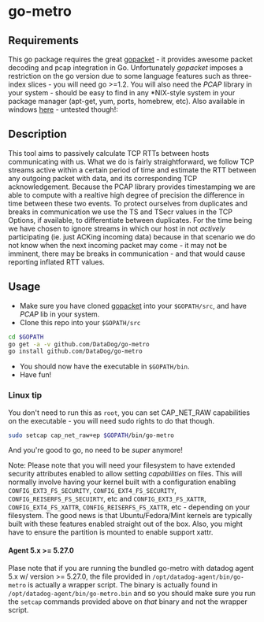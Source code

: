 # go-metro

## Requirements
This go package requires the great [gopacket](https://github.com/google/gopacket) - it provides awesome packet decoding and pcap integration in Go.
Unfortunately *gopacket* imposes a restriction on the go version due to some language features such as three-index slices - you will need go >=1.2.
You will also need the *PCAP* library in your system - should be easy to find in any \*NIX-style system in your package manager (apt-get, yum, ports, homebrew, etc). Also available in windows [here](http://www.winpcap.org/) - untested though!:

## Description
This tool aims to passively calculate TCP RTTs between hosts communicating with us. What we do is fairly straightforward, we follow TCP streams active within a certain period of time and estimate the RTT between any outgoing packet with data, and its corresponding TCP acknowledgement. Because the PCAP library provides timestamping we are able to compute with a realtive high degree of precision the difference in time between these two events. To protect ourselves from duplicates and breaks in
communication we use the TS and TSecr values in the TCP Options, if available, to differentiate between duplicates. For the time being we have chosen to ignore streams in which our host in not _actively_ participating (ie. just ACKing incoming data) because in that scenario we do not know when the next incoming packet may come - it may not be imminent, there may be breaks in communication - and that would cause reporting inflated RTT values.

## Usage
* Make sure you have cloned [gopacket](https://github.com/google/gopacket) into your `$GOPATH/src`, and have _PCAP_ lib in your system.
* Clone this repo into your `$GOPATH/src`
```bash
cd $GOPATH
go get -a -v github.com/DataDog/go-metro
go install github.com/DataDog/go-metro
```
* You should now have the executable in `$GOPATH/bin`.
* Have fun!

### Linux tip
You don't need to run this as `root`, you can set CAP_NET_RAW capabilities on the executable - you will need sudo rights to do that though.
```bash
sudo setcap cap_net_raw+ep $GOPATH/bin/go-metro
```
And you're good to go, no need to be *super* anymore!

Note: Please note that you will need your filesystem to have extended security attributes enabled to allow setting _capabilities_ on files. This will normally involve having your kernel built with a configuration enabling `CONFIG_EXT3_FS_SECURITY`, `CONFIG_EXT4_FS_SECURITY`, `CONFIG_REISERFS_FS_SECUIRTY`, etc and `CONFIG_EXT3_FS_XATTR`, `CONFIG_EXT4_FS_XATTR`, `CONFIG_REISERFS_FS_XATTR`, etc - depending on your filesystem. The good news is that Ubuntu/Fedora/Mint kernels are typically
built with these features enabled straight out of the box. Also, you might have to ensure the partition is mounted to enable support xattr.

#### Agent 5.x >= 5.27.0
Plase note that if you are running the bundled go-metro with datadog agent 5.x w/ version >= 5.27.0, the file provided
in `/opt/datadog-agent/bin/go-metro` is actually a wrapper script. The binary is actually found in `/opt/datadog-agent/bin/go-metro.bin` and so you should make sure you run the `setcap` commands provided above on *that* binary and not the wrapper script. 

